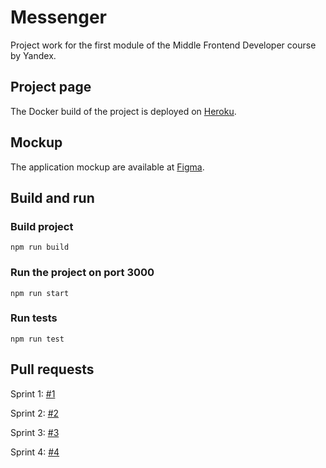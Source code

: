
# Messenger
Project work for the first module of the Middle Frontend Developer course by Yandex. 

## Project page
The Docker build of the project is deployed on [Heroku](https://yp-chat-lastmarsch.herokuapp.com/).

## Mockup
The application mockup are available at [Figma](https://www.figma.com/file/eHfq7ZtG4fSTdFIG8UYS3x/Messenger?node-id=0:1).
  
## Build and run
### Build project
    npm run build
### Run the project on port 3000
    npm run start
### Run tests
    npm run test
    
## Pull requests
Sprint 1: [#1](https://github.com/lastmarsch/middle.messenger.praktikum.yandex/pull/1)

Sprint 2: [#2](https://github.com/lastmarsch/middle.messenger.praktikum.yandex/pull/2)

Sprint 3: [#3](https://github.com/lastmarsch/middle.messenger.praktikum.yandex/pull/3)

Sprint 4: [#4](https://github.com/lastmarsch/middle.messenger.praktikum.yandex/pull/4)
